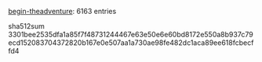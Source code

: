 [begin-theadventure](https://github.com/begin-theadventure): 6163 entries

sha512sum 3301bee2535dfa1a85f7f48731244467e63e50e6e60bd8172e550a8b937c79ecd152083704372820b167e0e507aa1a730ae98fe482dc1aca89ee618fcbecffd4

